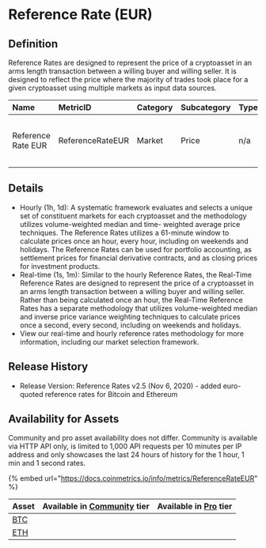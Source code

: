 # Reference Rate \(EUR\)

## Definition

Reference Rates are designed to represent the price of a cryptoasset in an arms length transaction between a willing buyer and willing seller. It is designed to reflect the price where the majority of trades took place for a given cryptoasset using multiple markets as input data sources.

| Name | MetricID | Category | Subcategory | Type | Unit | Interval |
| :--- | :--- | :--- | :--- | :--- | :--- | :--- |
| Reference Rate EUR | ReferenceRateEUR | Market | Price | n/a | EUR | 1d, 1d-ny-close, 1h, 1m, 1s |

## Details

* Hourly \(1h, 1d\): A systematic framework evaluates and selects a unique set of constituent markets for each cryptoasset and the methodology utilizes volume-weighted median and time- weighted average price techniques. The Reference Rates utilizes a 61-minute window to calculate prices once an hour, every hour, including on weekends and holidays. The Reference Rates can be used for portfolio accounting, as settlement prices for financial derivative contracts, and as closing prices for investment products.
* Real-time \(1s, 1m\):  Similar to the hourly Reference Rates, the Real-Time Reference Rates are designed to represent the price of a cryptoasset in an arms length transaction between a willing buyer and willing seller. Rather than being calculated once an hour, the Real-Time Reference Rates has a separate methodology that utilizes volume-weighted median and inverse price variance weighting techniques to calculate prices once a second, every second, including on weekends and holidays. 
* View our real-time and hourly reference rates methodology for more information, including our market selection framework.

## Release History

* Release Version: Reference Rates v2.5 \(Nov 6, 2020\) - added euro-quoted reference rates for Bitcoin and Ethereum

## **Availability for Assets**

Community and pro asset availability does not differ.  Community is available via HTTP API only, is limited to 1,000 API requests per 10 minutes per IP address and only showcases the last 24 hours of history for the 1 hour, 1 min and 1 second rates. 

{% embed url="https://docs.coinmetrics.io/info/metrics/ReferenceRateEUR" %}



| Asset | Available in [Community](https://docs.coinmetrics.io/api/tiers/community) tier | Available in [Pro](https://docs.coinmetrics.io/api/tiers/pro) tier |
| :--- | :--- | :--- |
| [BTC](https://docs.coinmetrics.io/info/assets/btc) |  |  |
| [ETH](https://docs.coinmetrics.io/info/assets/eth) |  |  |

